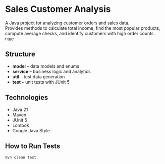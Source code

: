 # Sales Customer Analysis

A Java project for analyzing customer orders and sales data.  
Provides methods to calculate total income, find the most popular products, compute average checks, and identify customers with high order counts.
пше 
## Structure
- **model** – data models and enums
- **service** – business logic and analytics
- **util** – test data generation
- **test** – unit tests with JUnit 5

## Technologies
- Java 21
- Maven
- JUnit 5
- Lombok
- Google Java Style

## How to Run Tests
```bash
mvn clean test
